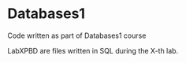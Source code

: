 # Databases1
Code written as part of Databases1 course

LabXPBD are files written in SQL during the X-th lab.
